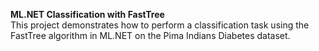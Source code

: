 **ML.NET Classification with FastTree** <br>
This project demonstrates how to perform a classification task using the FastTree algorithm in ML.NET on the Pima Indians Diabetes dataset.
